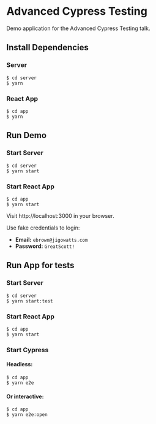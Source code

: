 # Advanced Cypress Testing

Demo application for the Advanced Cypress Testing talk.

## Install Dependencies

### Server

```
$ cd server
$ yarn
```

### React App

```
$ cd app
$ yarn
```

## Run Demo

### Start Server

```
$ cd server
$ yarn start
```

### Start React App

```
$ cd app
$ yarn start
```

Visit http://localhost:3000 in your browser.

Use fake credentials to login:

* **Email:** `ebrown@jigowatts.com`
* **Password:** `GreatScott!`

## Run App for tests

### Start Server

```
$ cd server
$ yarn start:test
```

### Start React App

```
$ cd app
$ yarn start
```

### Start Cypress

#### Headless:

```
$ cd app
$ yarn e2e
```

#### Or interactive:

```
$ cd app
$ yarn e2e:open
```
